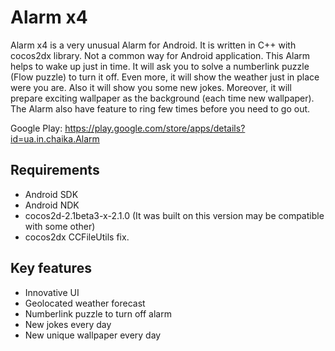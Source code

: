 Alarm x4
========

Alarm x4 is a very unusual Alarm for Android. It is written in C++ with cocos2dx library. 
Not a common way for Android application. This Alarm helps to wake up just in time.
It will ask you to solve a numberlink puzzle (Flow puzzle) to turn it off. 
Even more, it will show the weather just in place were you are. Also it will show you some new jokes. 
Moreover, it will prepare exciting wallpaper as the background (each time new wallpaper).
The Alarm also have feature to ring few times before you need to go out.

Google Play: https://play.google.com/store/apps/details?id=ua.in.chaika.Alarm

Requirements
-----------
- Android SDK
- Android NDK
- cocos2d-2.1beta3-x-2.1.0 (It was built on this version may be compatible with some other)
- cocos2dx CCFileUtils fix.

Key features
-----------
- Innovative UI
- Geolocated weather forecast
- Numberlink puzzle to turn off alarm
- New jokes every day
- New unique wallpaper every day

